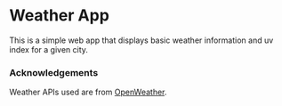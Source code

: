 # Weather App

This is a simple web app that displays
basic weather information and uv index for a given city.

### Acknowledgements
Weather APIs used are from [OpenWeather](https://openweathermap.org/city).
